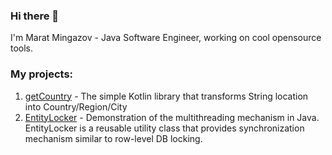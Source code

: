 ### Hi there 👋
I'm Marat Mingazov - Java Software Engineer, working on cool opensource tools.

### My projects:
1. [getCountry](https://github.com/MaratMingazovOrg/getCountry) - The simple Kotlin library that transforms String location into Country/Region/City
2. [EntityLocker](https://github.com/MaratMingazov/EntityLocker) - Demonstration of the multithreading mechanism in Java. EntityLocker is a reusable utility class that provides synchronization mechanism similar to row-level DB locking.



